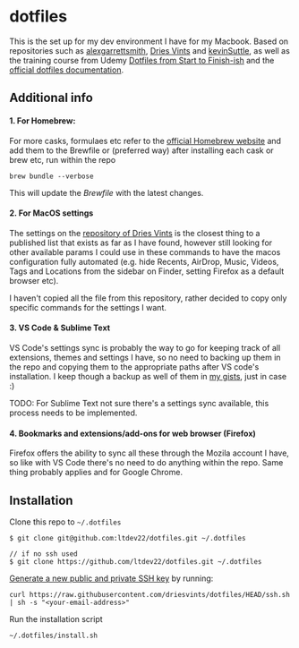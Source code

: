 # dotfiles

This is the set up for my dev environment I have for my Macbook. Based on repositories such as [alexgarrettsmith](https://github.com/alexgarrettsmith/dotfiles), [Dries Vints](https://github.com/driesvints/dotfiles) and [kevinSuttle](https://github.com/kevinSuttle/macOS-Defaults/blob/master/.macos), as well as the training course from Udemy [Dotfiles from Start to Finish-ish](https://www.udemy.com/course/dotfiles-from-start-to-finish-ish/) and the [official dotfiles documentation](https://dotfiles.github.io/tutorials/).

## Additional info

#### 1. For Homebrew:
For more casks, formulaes etc refer to the [official Homebrew website](https://formulae.brew.sh/) and add them to the Brewfile or (preferred way) after installing each cask or brew etc, run within the repo
```
brew bundle --verbose
```
This will update the _Brewfile_ with the latest changes.

#### 2. For MacOS settings
The settings on the [repository of Dries Vints](https://github.com/driesvints/dotfiles/blob/main/.macos) is the closest thing to a published list that exists as far as I have found, however still looking for other available params I could use in these commands to have the macos configuration fully automated (e.g. hide Recents, AirDrop, Music, Videos, Tags and Locations from the sidebar on Finder, setting Firefox as a default browser etc).

I haven't copied all the file from this repository, rather decided to copy only specific commands for the settings I want.

#### 3. VS Code & Sublime Text
VS Code's settings sync is probably the way to go for keeping track of all extensions, themes and settings I have, so no need to backing up them in the repo and copying them to the appropriate paths after VS code's installation. I keep though a backup as well of them in [my gists](https://gist.github.com/ltdev22), just in case :)

TODO: For Sublime Text not sure there's a settings sync available, this process needs to be implemented.

#### 4. Bookmarks and extensions/add-ons for web browser (Firefox)
Firefox offers the ability to sync all these through the Mozila account I have, so like with VS Code there's no need to do anything within the repo. Same thing probably applies and for Google Chrome.

## Installation

Clone this repo to `~/.dotfiles`
```
$ git clone git@github.com:ltdev22/dotfiles.git ~/.dotfiles

// if no ssh used
$ git clone https://github.com/ltdev22/dotfiles.git ~/.dotfiles
```

[Generate a new public and private SSH key](https://docs.github.com/en/authentication/connecting-to-github-with-ssh/generating-a-new-ssh-key-and-adding-it-to-the-ssh-agent) by running:
```
curl https://raw.githubusercontent.com/driesvints/dotfiles/HEAD/ssh.sh | sh -s "<your-email-address>"
```

Run the installation script
```
~/.dotfiles/install.sh
```